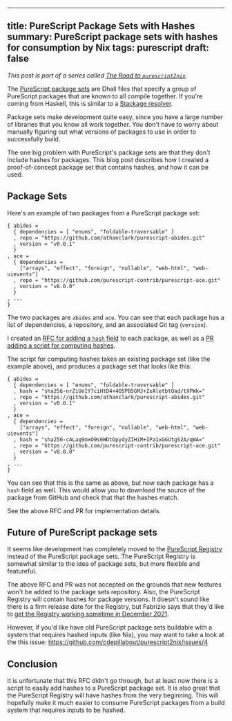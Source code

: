 ------------------------------------------------------
title: PureScript Package Sets with Hashes
summary: PureScript package sets with hashes for consumption by Nix
tags: purescript
draft: false
------------------------------------------------------

*This post is part of a series called
[The Road to `purescript2nix`](./2021-12-20-road-to-purescript2nix.md).*

The [PureScript package sets](https://github.com/purescript/package-sets)
are Dhall files that specify a group of PureScript packages that are known to all
compile together.  If you're coming from Haskell, this is similar to a
[Stackage resolver](https://www.stackage.org/).

Package sets make development quite easy, since you have a large number of
libraries that you know all work together.  You don't have to worry about
manually figuring out what versions of packages to use in order to successfully
build.

The one big problem with PureScript's package sets are that they don't
include hashes for packages.  This blog post describes how I created a
proof-of-concept package set that contains hashes, and how it can be used.

## Package Sets

Here's an example of two packages from a PureScript package set:

```dhall
{ abides =
  { dependencies = [ "enums", "foldable-traversable" ]
  , repo = "https://github.com/athanclark/purescript-abides.git"
  , version = "v0.0.1"
  }
, ace =
  { dependencies =
    ["arrays", "effect", "foreign", "nullable", "web-html", "web-uievents"]
  , repo = "https://github.com/purescript-contrib/purescript-ace.git"
  , version = "v8.0.0"
  }
, ...
}
```

The two packages are `abides` and `ace`.  You can see that each package has a
list of dependencies, a repository, and an associated Git tag (`version`).

I created an
[RFC for adding a `hash` field](https://github.com/purescript/package-sets/issues/1042)
to each package, as well as a
[PR adding a script for computing hashes](https://github.com/purescript/package-sets/pull/1043).

The script for computing hashes takes an existing package set (like the example
above), and produces a package set that looks like this:

```dhall
{ abides =
  { dependencies = [ "enums", "foldable-traversable" ]
  , hash = "sha256-nrZiUeIY7ciHtD4+4O5PB5GMJ+ZxAletbtOad/tXPWk="
  , repo = "https://github.com/athanclark/purescript-abides.git"
  , version = "v0.0.1"
  }
, ace =
  { dependencies =
    ["arrays", "effect", "foreign", "nullable", "web-html", "web-uievents"]
  , hash = "sha256-cALaq9mxO9s6WDtDpydyZIHiM+IPa1xGGUtgS2A/qWA="
  , repo = "https://github.com/purescript-contrib/purescript-ace.git"
  , version = "v8.0.0"
  }
, ...
}
```

You can see that this is the same as above, but now each package has a `hash`
field as well.  This would allow you to download the source of the package
from GitHub and check that that the hashes match.

See the above RFC and PR for implementation details.

## Future of PureScript package sets

It seems like development has completely moved to the
[PureScript Registry](https://github.com/purescript/registry) instead of the
PureScript package sets.  The PureScript Registry is somewhat similar to the
idea of package sets, but more flexible and featureful.

The above RFC and PR was not accepted on the grounds that new features won't be
added to the package sets repository.  Also, the PureScript Registry will contain hashes
for package versions.  It doesn't sound like there is a firm release date for
the Registry, but Fabrizio says that they'd like to
[get the Registry working sometime in December 2021](https://github.com/purescript/package-sets/issues/1042#issuecomment-981626792).

However, if you'd like have old PureScript package sets buildable with a system
that requires hashed inputs (like Nix), you may want to take a look at the
this issue: <https://github.com/cdepillabout/purescript2nix/issues/4>

## Conclusion

It is unfortunate that this RFC didn't go through, but at least now there is
a script to easily add hashes to a PureScript package set.  It is also great
that the PureScript Registry will have hashes from the very beginning.
This will hopefully make it much easier to consume PureScript packages from
a build system that requires inputs to be hashed.
